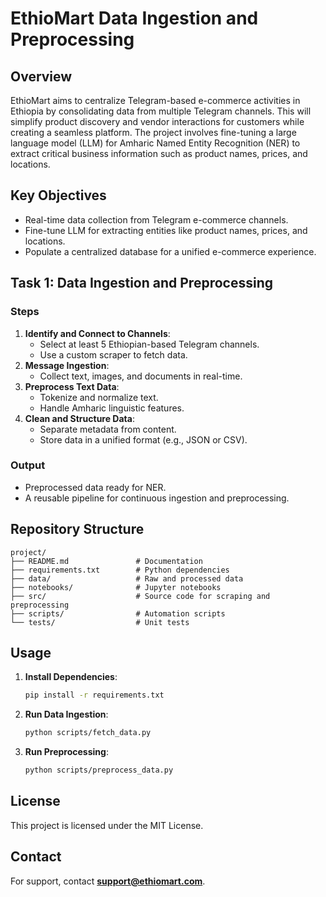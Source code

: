 # EthioMart Data Ingestion and Preprocessing

## Overview
EthioMart aims to centralize Telegram-based e-commerce activities in Ethiopia by consolidating data from multiple Telegram channels. This will simplify product discovery and vendor interactions for customers while creating a seamless platform. The project involves fine-tuning a large language model (LLM) for Amharic Named Entity Recognition (NER) to extract critical business information such as product names, prices, and locations.

## Key Objectives
- Real-time data collection from Telegram e-commerce channels.
- Fine-tune LLM for extracting entities like product names, prices, and locations.
- Populate a centralized database for a unified e-commerce experience.

## Task 1: Data Ingestion and Preprocessing
### Steps
1. **Identify and Connect to Channels**:
   - Select at least 5 Ethiopian-based Telegram channels.
   - Use a custom scraper to fetch data.
2. **Message Ingestion**:
   - Collect text, images, and documents in real-time.
3. **Preprocess Text Data**:
   - Tokenize and normalize text.
   - Handle Amharic linguistic features.
4. **Clean and Structure Data**:
   - Separate metadata from content.
   - Store data in a unified format (e.g., JSON or CSV).

### Output
- Preprocessed data ready for NER.
- A reusable pipeline for continuous ingestion and preprocessing.

## Repository Structure
```
project/
├── README.md               # Documentation
├── requirements.txt        # Python dependencies
├── data/                   # Raw and processed data
├── notebooks/              # Jupyter notebooks
├── src/                    # Source code for scraping and preprocessing
├── scripts/                # Automation scripts
└── tests/                  # Unit tests
```

## Usage
1. **Install Dependencies**:
   ```bash
   pip install -r requirements.txt
   ```
2. **Run Data Ingestion**:
   ```bash
   python scripts/fetch_data.py
   ```
3. **Run Preprocessing**:
   ```bash
   python scripts/preprocess_data.py
   ```

## License
This project is licensed under the MIT License.

## Contact
For support, contact **support@ethiomart.com**.
